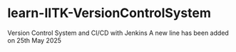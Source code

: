# learn-IITK-VersionControlSystem
Version Control System and CI/CD with Jenkins
A new line has been added on 25th May 2025
